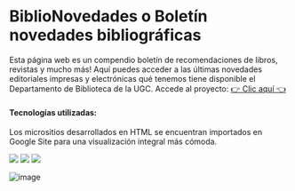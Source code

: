 # BiblioNovedades o Boletín novedades bibliográficas
Esta página web es un compendio boletín de recomendaciones de libros, revistas y mucho más! Aquí puedes acceder a las últimas novedades editoriales  impresas y electrónicas qué tenemos tiene disponible el Departamento de Biblioteca de la UGC.
Accede al proyecto: [👉 Clic aquí 👈](https://sites.google.com/ugc.edu.co/bibliovirtual-novedades/home)

#### Tecnologías utilizadas:
Los micrositios desarrollados en HTML se encuentran importados en Google Site para una visualización integral más cómoda.

![](https://camo.githubusercontent.com/49fbb99f92674cc6825349b154b65aaf4064aec465d61e8e1f9fb99da3d922a1/68747470733a2f2f696d672e736869656c64732e696f2f62616467652f68746d6c352d2532334533344632362e7376673f7374796c653d666f722d7468652d6261646765266c6f676f3d68746d6c35266c6f676f436f6c6f723d7768697465)
![](https://camo.githubusercontent.com/e6b67b27998fca3bccf4c0ee479fc8f9de09d91f389cccfbe6cb1e29c10cfbd7/68747470733a2f2f696d672e736869656c64732e696f2f62616467652f637373332d2532333135373242362e7376673f7374796c653d666f722d7468652d6261646765266c6f676f3d63737333266c6f676f436f6c6f723d7768697465)
![](https://camo.githubusercontent.com/aeddc848275a1ffce386dc81c04541654ca07b2c43bbb8ad251085c962672aea/68747470733a2f2f696d672e736869656c64732e696f2f62616467652f6a6176617363726970742d2532333332333333302e7376673f7374796c653d666f722d7468652d6261646765266c6f676f3d6a617661736372697074266c6f676f436f6c6f723d253233463744463145)

![image](https://github.com/Neofitar/BiblioNovedades/assets/111058276/80d13808-1de0-4ae0-aecd-87f6f1287db8)
